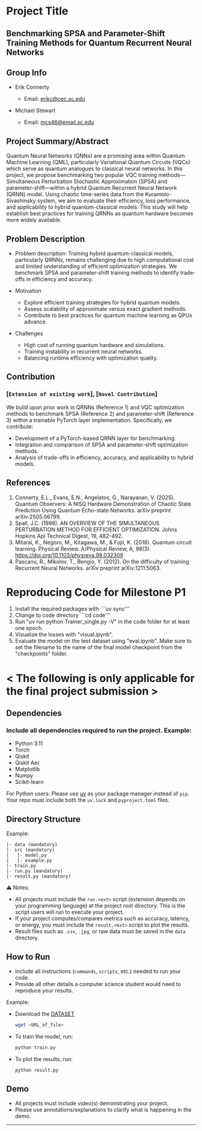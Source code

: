 # Project Title

## Benchmarking SPSA and Parameter-Shift Training Methods for Quantum Recurrent Neural Networks

## Group Info

* Erik Connerty

  * Email: [erikc@cec.sc.edu](mailto:erikc@cec.sc.edu)
* Michael Stewart

  * Email: [mcs46@email.sc.edu](mailto:mcs46@email.sc.edu)

## Project Summary/Abstract

Quantum Neural Networks (QNNs) are a promising area within Quantum Machine Learning (QML), particularly Variational Quantum Circuits (VQCs) which serve as quantum analogues to classical neural networks. In this project, we propose benchmarking two popular VQC training methods—Simultaneous Perturbation Stochastic Approximation (SPSA) and parameter-shift—within a hybrid Quantum Recurrent Neural Network (QRNN) model. Using chaotic time-series data from the Kuramoto-Sivashinsky system, we aim to evaluate their efficiency, loss performance, and applicability to hybrid quantum-classical models. This study will help establish best practices for training QRNNs as quantum hardware becomes more widely available.

## Problem Description

* Problem description: Training hybrid quantum-classical models, particularly QRNNs, remains challenging due to high computational cost and limited understanding of efficient optimization strategies. We benchmark SPSA and parameter-shift training methods to identify trade-offs in efficiency and accuracy.
* Motivation

  * Explore efficient training strategies for hybrid quantum models.
  * Assess scalability of approximate versus exact gradient methods.
  * Contribute to best practices for quantum machine learning as QPUs advance.
* Challenges

  * High cost of running quantum hardware and simulations.
  * Training instability in recurrent neural networks.
  * Balancing runtime efficiency with optimization quality.

## Contribution

### \[`Extension of existing work`], \[`Novel Contribution`]

We build upon prior work in QRNNs (Reference 1) and VQC optimization methods to benchmark SPSA (Reference 2) and parameter-shift (Reference 3) within a trainable PyTorch layer implementation. Specifically, we contribute:

* Development of a PyTorch-based QRNN layer for benchmarking.
* Integration and comparison of SPSA and parameter-shift optimization methods.
* Analysis of trade-offs in efficiency, accuracy, and applicability to hybrid models.

## References
1. Connerty, E.L., Evans, E.N., Angelatos, G., Narayanan, V. (2025). Quantum Observers: A NISQ Hardware Demonstration of Chaotic State Prediction Using Quantum Echo-state Networks. arXiv preprint arXiv:2505.06799.
2. Spall, J.C. (1998). AN OVERVIEW OF THE SIMULTANEOUS PERTURBATION METHOD FOR EFFICIENT OPTIMIZATION. Johns Hopkins Apl Technical Digest, 19, 482-492.
3. Mitarai, K., Negoro, M., Kitagawa, M., & Fujii, K. (2018). Quantum circuit learning. Physical Review. A/Physical Review, A, 98(3). https://doi.org/10.1103/physreva.98.032309
4. Pascanu, R., Mikolov, T., Bengio, Y. (2012). On the difficulty of training Recurrent Neural Networks. arXiv preprint arXiv:1211.5063.


# Reproducing Code for Milestone P1
1. Install the required packages with ```uv sync'''
2. Change to code directory ```cd code'''
2. Run "uv run python Trainer_single.py -V" in the code folder for at least one epoch.
3. Visualize the losses with "visual.ipynb".
4. Evaluate the model on the test dataset using "eval.ipynb". Make sure to set the filename to the name of the final model checkpoint from the "checkpoints" folder.

# < The following is only applicable for the final project submission >  

## Dependencies  
### Include all dependencies required to run the project. Example:  
- Python 3.11  
- Torch
- Qiskit
- Qiskit Aer
- Matplotlib
- Numpy 
- Scikit-learn

For Python users: Please use [uv](https://docs.astral.sh/uv/) as your package manager instead of `pip`. Your repo must include both the `uv.lock` and `pyproject.toml` files.  

## Directory Structure  
Example:  
```
|- data (mandatory)
|- src (mandatory)
|   |- model.py
|   |- example.py
|- train.py
|- run.py (mandatory)
|- result.py (mandatory)
```

⚠️ Notes:  
- All projects must include the `run.<ext>` script (extension depends on your programming language) at the project root directory. This is the script users will run to execute your project.  
- If your project computes/compares metrics such as accuracy, latency, or energy, you must include the `result.<ext>` script to plot the results.  
- Result files such as `.csv`, `.jpg`, or raw data must be saved in the `data` directory.  

## How to Run  
- Include all instructions (`commands`, `scripts`, etc.) needed to run your code.  
- Provide all other details a computer science student would need to reproduce your results.  

Example:  
- Download the [DATASET](dataset_link)
  ```bash
  wget <URL_of_file>
  ```

- To train the model, run:  
  ```bash
  python train.py
  ```  
- To plot the results, run:  
  ```bash
  python result.py
  ```  

## Demo  
- All projects must include video(s) demonstrating your project.  
- Please use annotations/explanations to clarify what is happening in the demo.  
---
